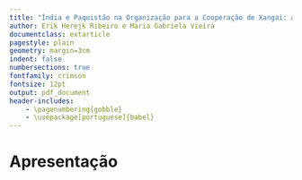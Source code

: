 ```yaml
---
title: "Índia e Paquistão na Organização para a Cooperação de Xangai: a busca por estabilidade política e integração na Ásia"
author: Erik Herejk Ribeiro e Maria Gabriela Vieira
documentclass: extarticle
pagestyle: plain
geometry: margin=3cm
indent: false
numbersections: true
fontfamily: crimson
fontsize: 12pt
output: pdf_document
header-includes:
	- \pagenumbering{gobble}
	- \usepackage[portuguese]{babel}
---
```

# Apresentação
